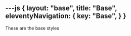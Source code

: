 ---js
{
	layout: "base",
	title: "Base",
	eleventyNavigation: {
		key: "Base",
	}
}
---

These are the base styles
